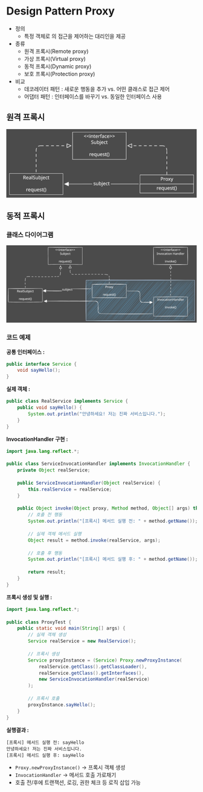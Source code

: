 # Design Pattern Proxy

- 정의
  - 특정 객체로 의 접근을 제어하는 대리인을 제공
- 종류
  - 원격 프록시(Remote proxy)
  - 가상 프록시(Virtual proxy)
  - 동적 프록시(Dynamic proxy)
  - 보호 프록시(Protection proxy)
- 비교
  - 데코레이터 패턴 : 새로운 행동을 추가 vs. 어떤 클래스로 접근 제어
  - 어댑터 패턴 : 인터페이스를 바꾸기 vs. 동일한 인터페이스 사용

## 원격 프록시

![](./assets/proxy-pattern-class-diagram.excalidraw.svg)

## 동적 프록시

### 클래스 다이어그램

![](./assets/dynamic-proxy-pattern-class-diagram.excalidraw.svg)

### 코드 예제

**공통 인터페이스 :**

```java
public interface Service {
    void sayHello();
}
```

**실제 객체 :**

```java
public class RealService implements Service {
    public void sayHello() {
        System.out.println("안녕하세요! 저는 진짜 서비스입니다.");
    }
}
```

**InvocationHandler 구현 :**

```java
import java.lang.reflect.*;

public class ServiceInvocationHandler implements InvocationHandler {
    private Object realService;

    public ServiceInvocationHandler(Object realService) {
        this.realService = realService;
    }

    public Object invoke(Object proxy, Method method, Object[] args) throws Throwable {
        // 호출 전 행동
        System.out.println("[프록시] 메서드 실행 전: " + method.getName());

        // 실제 객체 메서드 실행
        Object result = method.invoke(realService, args);

        // 호출 후 행동
        System.out.println("[프록시] 메서드 실행 후: " + method.getName());

        return result;
    }
}
```

**프록시 생성 및 실행 :**

```java
import java.lang.reflect.*;

public class ProxyTest {
    public static void main(String[] args) {
        // 실제 객체 생성
        Service realService = new RealService();

        // 프록시 생성
        Service proxyInstance = (Service) Proxy.newProxyInstance(
            realService.getClass().getClassLoader(),
            realService.getClass().getInterfaces(),
            new ServiceInvocationHandler(realService)
        );

        // 프록시 호출
        proxyInstance.sayHello();
    }
}
```

**실행결과 :**

```less
[프록시] 메서드 실행 전: sayHello
안녕하세요! 저는 진짜 서비스입니다.
[프록시] 메서드 실행 후: sayHello
```

- `Proxy.newProxyInstance()` -> 프록시 객체 생성
- `InvocationHandler` -> 메서드 호출 가로채기
- 호출 전/후에 트랜잭션, 로깅, 권한 체크 등 로직 삽입 가능
